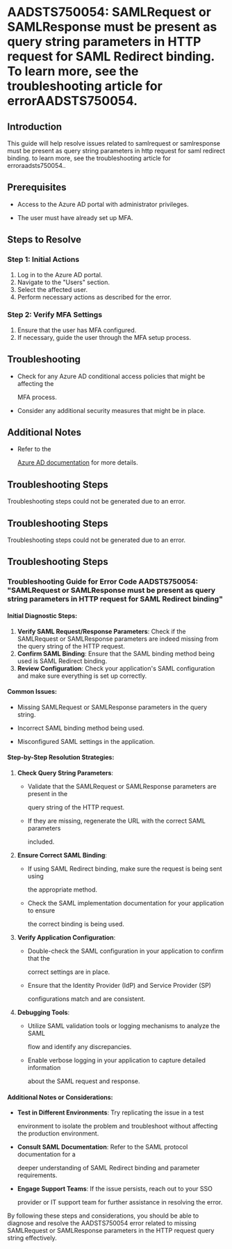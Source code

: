 # AADSTS750054: SAMLRequest or SAMLResponse must be present as query string parameters in HTTP request for SAML Redirect binding. To learn more, see the troubleshooting article for errorAADSTS750054.


## Introduction

This guide will help resolve issues related to samlrequest or samlresponse must
be present as query string parameters in http request for saml redirect binding.
to learn more, see the troubleshooting article for erroraadsts750054..


## Prerequisites


* Access to the Azure AD portal with administrator privileges.

* The user must have already set up MFA.


## Steps to Resolve


### Step 1: Initial Actions

1. Log in to the Azure AD portal.
2. Navigate to the "Users" section.
3. Select the affected user.
4. Perform necessary actions as described for the error.


### Step 2: Verify MFA Settings

1. Ensure that the user has MFA configured.
2. If necessary, guide the user through the MFA setup process.


## Troubleshooting


* Check for any Azure AD conditional access policies that might be affecting the

  MFA process.

* Consider any additional security measures that might be in place.


## Additional Notes


* Refer to the

  [Azure AD 
documentation](https://learn.microsoft.com/en-us/azure/active-directory/)
  for more details.


## Troubleshooting Steps

Troubleshooting steps could not be generated due to an error.


## Troubleshooting Steps

Troubleshooting steps could not be generated due to an error.


## Troubleshooting Steps


### Troubleshooting Guide for Error Code AADSTS750054: "SAMLRequest or SAMLResponse must be present as query string parameters in HTTP request for SAML Redirect binding"


#### Initial Diagnostic Steps:

1. **Verify SAML Request/Response Parameters**: Check if the SAMLRequest or
   SAMLResponse parameters are indeed missing from the query string of the HTTP
   request.
2. **Confirm SAML Binding**: Ensure that the SAML binding method being used is
   SAML Redirect binding.
3. **Review Configuration**: Check your application's SAML configuration and
   make sure everything is set up correctly.


#### Common Issues:


* Missing SAMLRequest or SAMLResponse parameters in the query string.

* Incorrect SAML binding method being used.

* Misconfigured SAML settings in the application.


#### Step-by-Step Resolution Strategies:

1. **Check Query String Parameters**:

   * Validate that the SAMLRequest or SAMLResponse parameters are present in the

     query string of the HTTP request.
   * If they are missing, regenerate the URL with the correct SAML parameters

     included.

2. **Ensure Correct SAML Binding**:

   * If using SAML Redirect binding, make sure the request is being sent using

     the appropriate method.
   * Check the SAML implementation documentation for your application to ensure

     the correct binding is being used.

3. **Verify Application Configuration**:

   * Double-check the SAML configuration in your application to confirm that the

     correct settings are in place.
   * Ensure that the Identity Provider (IdP) and Service Provider (SP)

     configurations match and are consistent.

4. **Debugging Tools**:
   * Utilize SAML validation tools or logging mechanisms to analyze the SAML

     flow and identify any discrepancies.
   * Enable verbose logging in your application to capture detailed information

     about the SAML request and response.


#### Additional Notes or Considerations:


* **Test in Different Environments**: Try replicating the issue in a test

  environment to isolate the problem and troubleshoot without affecting the
  production environment.

* **Consult SAML Documentation**: Refer to the SAML protocol documentation for a

  deeper understanding of SAML Redirect binding and parameter requirements.

* **Engage Support Teams**: If the issue persists, reach out to your SSO

  provider or IT support team for further assistance in resolving the error.

By following these steps and considerations, you should be able to diagnose and
resolve the AADSTS750054 error related to missing SAMLRequest or SAMLResponse
parameters in the HTTP request query string effectively.